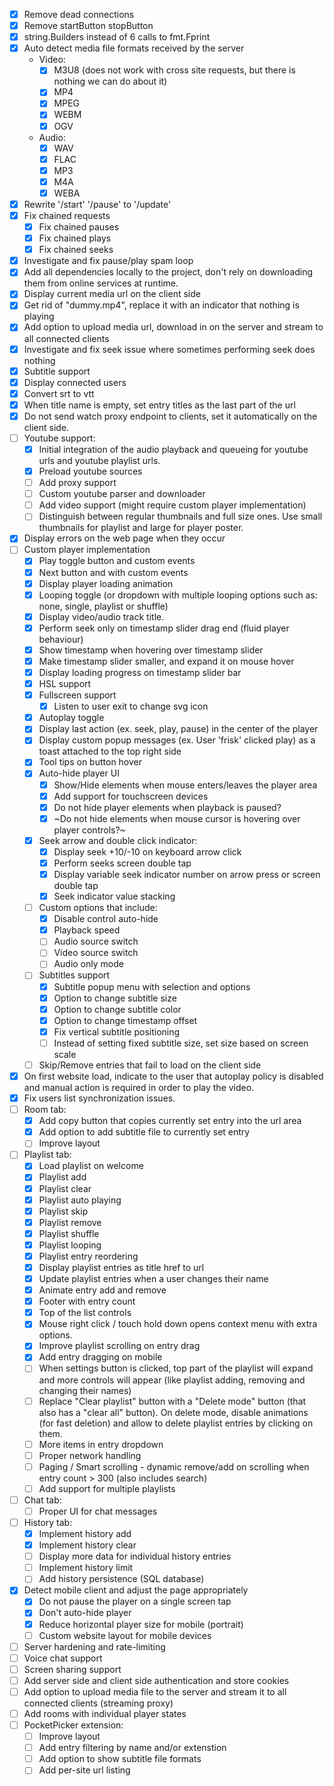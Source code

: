 - [x] Remove dead connections
- [x] Remove startButton stopButton
- [x] string.Builders instead of 6 calls to fmt.Fprint
- [x] Auto detect media file formats received by the server
    - Video:
        - [x] M3U8 (does not work with cross site requests, but there is nothing we can do about it)
        - [x] MP4
        - [x] MPEG
        - [x] WEBM
        - [x] OGV
    - Audio:
        - [x] WAV
        - [x] FLAC
        - [x] MP3
        - [x] M4A
        - [x] WEBA
- [x] Rewrite '/start' '/pause' to '/update'
- [x] Fix chained requests
    - [x] Fix chained pauses
    - [x] Fix chained plays
    - [x] Fix chained seeks
- [x] Investigate and fix pause/play spam loop
- [x] Add all dependencies locally to the project, don't rely on downloading them from online services at runtime.
- [x] Display current media url on the client side
- [x] Get rid of "dummy.mp4", replace it with an indicator that nothing is playing
- [x] Add option to upload media url, download in on the server and stream to all connected clients
- [x] Investigate and fix seek issue where sometimes performing seek does nothing
- [x] Subtitle support
- [x] Display connected users
- [x] Convert srt to vtt
- [x] When title name is empty, set entry titles as the last part of the url
- [x] Do not send watch proxy endpoint to clients, set it automatically on the client side.
- [ ] Youtube support:
    - [x] Initial integration of the audio playback and queueing for youtube urls and youtube playlist urls.
    - [x] Preload youtube sources
    - [ ] Add proxy support
    - [ ] Custom youtube parser and downloader
    - [ ] Add video support (might require custom player implementation)
    - [ ] Distinguish between regular thumbnails and full size ones. Use small thumbnails for playlist and large for player poster.
- [x] Display errors on the web page when they occur
- [ ] Custom player implementation
    - [x] Play toggle button and custom events
    - [x] Next button and with custom events
    - [x] Display player loading animation
    - [x] Looping toggle (or dropdown with multiple looping options such as: none, single, playlist or shuffle)
    - [x] Display video/audio track title.
    - [x] Perform seek only on timestamp slider drag end (fluid player behaviour)
    - [x] Show timestamp when hovering over timestamp slider
    - [x] Make timestamp slider smaller, and expand it on mouse hover
    - [x] Display loading progress on timestamp slider bar
    - [x] HSL support
    - [x] Fullscreen support
        - [x] Listen to user exit to change svg icon
    - [x] Autoplay toggle
    - [x] Display last action (ex. seek, play, pause) in the center of the player
    - [x] Display custom popup messages (ex. User 'frisk' clicked play) as a toast attached to the top right side
    - [x] Tool tips on button hover
    - [x] Auto-hide player UI
        - [x] Show/Hide elements when mouse enters/leaves the player area
        - [x] Add support for touchscreen devices
        - [x] Do not hide player elements when playback is paused?
        - [x] ~Do not hide elements when mouse cursor is hovering over player controls?~
    - [x] Seek arrow and double click indicator:
        - [x] Display seek +10/-10 on keyboard arrow click
        - [x] Perform seeks screen double tap
        - [x] Display variable seek indicator number on arrow press or screen double tap
        - [x] Seek indicator value stacking
    - [ ] Custom options that include:
        - [x] Disable control auto-hide
        - [x] Playback speed
        - [ ] Audio source switch
        - [ ] Video source switch
        - [ ] Audio only mode
    - [ ] Subtitles support
        - [x] Subtitle popup menu with selection and options
        - [x] Option to change subtitle size
        - [x] Option to change subtitle color
        - [x] Option to change timestamp offset
        - [x] Fix vertical subtitle positioning
        - [ ] Instead of setting fixed subtitle size, set size based on screen scale
    - [ ] Skip/Remove entries that fail to load on the client side
- [x] On first website load, indicate to the user that autoplay policy is disabled and manual action is required in order to play the video.
- [x] Fix users list synchronization issues.
- [ ] Room tab:
    - [x] Add copy button that copies currently set entry into the url area
    - [x] Add option to add subtitle file to currently set entry
    - [ ] Improve layout
- [ ] Playlist tab:
    - [x] Load playlist on welcome
    - [x] Playlist add
    - [x] Playlist clear
    - [x] Playlist auto playing
    - [x] Playlist skip
    - [x] Playlist remove
    - [x] Playlist shuffle
    - [x] Playlist looping
    - [x] Playlist entry reordering
    - [x] Display playlist entries as title href to url
    - [x] Update playlist entries when a user changes their name
    - [x] Animate entry add and remove
    - [x] Footer with entry count
    - [x] Top of the list controls
    - [x] Mouse right click / touch hold down opens context menu with extra options.
    - [x] Improve playlist scrolling on entry drag
    - [x] Add entry dragging on mobile
    - [ ] When settings button is clicked, top part of the playlist will expand and more controls will appear (like playlist adding, removing and changing their names)
    - [ ] Replace "Clear playlist" button with a "Delete mode" button (that also has a "clear all" button). On delete mode, disable animations (for fast deletion) and allow to delete playlist entries by clicking on them.
    - [ ] More items in entry dropdown
    - [ ] Proper network handling
    - [ ] Paging / Smart scrolling - dynamic remove/add on scrolling when entry count > 300 (also includes search)
    - [ ] Add support for multiple playlists
- [ ] Chat tab:
    - [ ] Proper UI for chat messages
- [ ] History tab:
    - [x] Implement history add
    - [x] Implement history clear
    - [ ] Display more data for individual history entries
    - [ ] Implement history limit
    - [ ] Add history persistence (SQL database)
- [x] Detect mobile client and adjust the page appropriately
    - [x] Do not pause the player on a single screen tap
    - [x] Don't auto-hide player
    - [x] Reduce horizontal player size for mobile (portrait)
    - [ ] Custom website layout for mobile devices
- [ ] Server hardening and rate-limiting
- [ ] Voice chat support
- [ ] Screen sharing support
- [ ] Add server side and client side authentication and store cookies
- [ ] Add option to upload media file to the server and stream it to all connected clients (streaming proxy)
- [ ] Add rooms with individual player states
- [ ] PocketPicker extension:
    - [ ] Improve layout
    - [ ] Add entry filtering by name and/or extenstion
    - [ ] Add option to show subtitle file formats
    - [ ] Add per-site url listing
